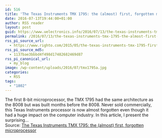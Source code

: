 ```yaml
---
id: 516
title: 'The Texas Instruments TMX 1795: the (almost) first, forgotten microprocessor'
date: 2016-07-13T19:44:00+01:00
author: RSS reader
layout: post
guid: https://www.uelectronics.info/2016/07/13/the-texas-instruments-tmx-1795-the-almost-first-forgotten-microprocessor/
permalink: /2016/07/13/the-texas-instruments-tmx-1795-the-almost-first-forgotten-microprocessor/
rss_pi_source_url:
  - https://www.righto.com/2015/05/the-texas-instruments-tmx-1795-first.html
rss_pi_source_md5:
  - 1137bae3bbbd4f498d17482682469d87
rss_pi_canonical_url:
  - my_blog
image: /wp-content/uploads/2016/07/tmx1795a.jpg
categories:
  - RSS
tags:
  - "1802"
---
```

</p> 

The first 8-bit microprocessor, the TMX 1795 had the same architecture as the 8008 but was built months before the 8008. Never sold commercially, this Texas Instruments processor is now almost forgotten even though it had a huge impact on the computer industry. In this article, I present the surprising…&#13;  
Source: <a href="https://www.righto.com/2015/05/the-texas-instruments-tmx-1795-first.html" target="_blank">The Texas Instruments TMX 1795: the (almost) first, forgotten microprocessor</a>

</body></html>